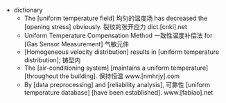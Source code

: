 - dictionary 
    - The [uniform temperature field] 均匀的温度场 has decreased the [opening stress] obviously. 裂纹的张开应力 dict.[cnki].net
    - Uniform Temperature Compensation Method 一致性温度补偿法 for [Gas Sensor Measurement] 气敏元件
    - [Homogeneous velocity distribution] results in [uniform temperature distribution]; 铸型内
    - The [air-conditioning system] [maintains a uniform temperature] [throughout the building]. 保持恒温 www.[nmhrjy].com
    - By [data preprocessing] and [reliability analysis], 可靠性 [uniform temperature database] [have been established]. www.[fabiao].net
